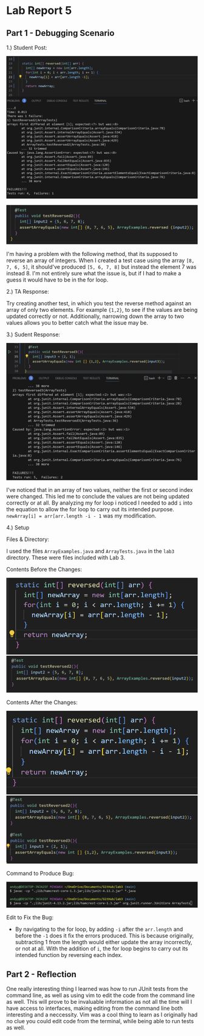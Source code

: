 # Lab Report 5

## Part 1 - Debugging Scenario
1.) Student Post:

![Image](labreport5pic3.png)

![Image](labreport5pic2.png)

I'm having a problem with the following method, that its supposed to reverse an array of integers. When I created a test case using the array `[8, 7, 6, 5]`, it should've produced `[5, 6, 7, 8]` but instead the element 7 was instead 8. I'm not entirely sure what the issue is, but if I had to make a guess it would have to be in the for loop. 

2.) TA Response:

Try creating another test, in which you test the reverse method against an array of only two elements. For example `{1,2}`, to see if the values are being updated correctly or not. Additionally, narrowing down the array to two values allows you to better catch what the issue may be.

3.) Sudent Response:

![Image](labreport5pic4.png)

I've noticed that in an array of two values, neither the first or second index were changed. This led me to conclude the values are not being updated correctly or at all. By analyzing my for loop i noticed I needed to add `i` into the equation to allow the for loop to carry out its intended purpose. `newArray[i] = arr[arr.length -i - 1` was my modification.

4.) Setup

Files & Directory:

I used the files `ArrayExamples.java` and `ArrayTests.java` in the `lab3` directory. These were files included with Lab 3.

Contents Before the Changes:

![Image](labreport5fix1.png)
![Image](labreport5fix3.png)

Contents After the Changes:

![Image](labreport5fix2.png)
![Image](labreportfix6.png)

Command to Produce Bug:

![Image](usedtorunbugs.png)

Edit to Fix the Bug:

- By navigating to the for loop, by adding `-i` after the `arr.length` and before the `-1` does it fix the errors produced. This is because originally, subtracting 1 from the length would either update the array incorrectly, or not at all. With the addition of `i`, the for loop begins to carry out its intended function by reversing each index.

## Part 2 - Reflection

One really interesting thing I learned was how to run JUnit tests from the command line, as well as using vim to edit the code from the command line as well. This will prove to be invaluable information as not all the time will I have access to interfaces, making editing from the command line both interesting and a neccessity. Vim was a cool thing to learn as I originally had no clue you could edit code from the terminal, while being able to run tests as well.
